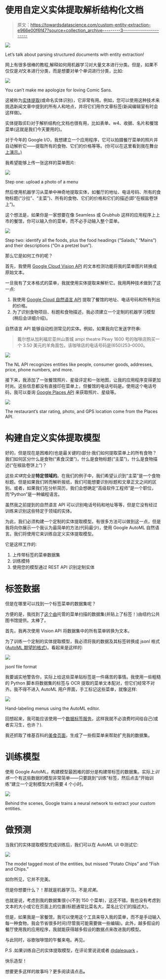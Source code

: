 # 使用自定义实体提取解析结构化文档

> 原文：<https://towardsdatascience.com/custom-entity-extraction-e966e00f6f47?source=collection_archive---------3----------------------->

![](img/da54632ba241c3f44e39d7a89190821c.png)

Let’s talk about parsing structured documents with entity extraction!

网上有很多很棒的教程,解释如何用机器学习对大量文本进行分类。但是，如果不仅仅是*对*文本进行分类，而是想要对单个单词进行分类，比如:

![](img/c934fdbdb3e5cd68707ec9d345185dcc.png)

You can’t make me apologize for loving Comic Sans.

这被称为[实体提取](https://en.wikipedia.org/wiki/Named-entity_recognition)(或命名实体识别)，它非常有用。例如，您可以使用这种技术来挑选新闻文章中提到的所有人和地点，并将它们用作文章标签(新闻编辑室有时会这样做)。

实体提取(EE)对于解析结构化文档也很有用，比如表单、w4、收据、名片和餐馆菜单(这就是我们今天要用的)。

对于今年的 Google I/O，我想建立一个应用程序，它可以拍摄餐厅菜单的照片并自动解析它——提取所有的食物、它们的价格等等。(你可以在这里看到我在舞台[上演示。)](https://www.youtube.com/watch?v=OxJ-zBjVhIM&t=726s)

我希望能够上传一张这样的菜单图片:

![](img/5d6fc96c703332d6cc0343b7e10b86b9.png)

Step one: upload a photo of a menu

然后使用机器学习从菜单中神奇地提取实体，如餐厅的地址、电话号码、所有的食物标题(“沙拉”、“主菜”)、所有的食物、它们的价格和它们的描述(即“在椒盐卷饼上”)。

这个想法是，如果你是一家想要在像 Seamless 或 Grubhub 这样的应用程序上上市的餐馆，你可以输入你的菜单，而不必手动输入整个菜单。

![](img/220865a1ae9e59fe4f58b8f93f2f6500.png)

Step two: identify all the foods, plus the food headings (“Salads,” “Mains”) and their descriptions (“On a pretzel bun”).

那么它是如何工作的呢？

首先，我使用 [Google Cloud Vision API](https://cloud.google.com/vision/#benefits) 的文本检测功能将我的菜单图片转换成原始文本。

一旦我有了文本格式的菜单，我就使用实体提取来解析它。我用两种技术做到了这一点:

1.  我使用 [Google Cloud 自然语言 API](https://cloud.google.com/natural-language/) 提取了餐馆的地址、电话号码和所有列出的价格。
2.  为了识别食物项目、标题和食物描述，我必须建立一个定制的机器学习模型(稍后会详细介绍)。

自然语言 API 能够自动检测常见的实体。例如，如果我向它发送字符串:

> 戴尔想从加利福尼亚州山景城 ampi theatre Pkwy 1600 号的咖啡店购买一个 3.50 美元的羊角面包，该咖啡店的电话号码是(650)253–0000。

![](img/0f577c12388db528cf1bd1aa5fad8525.png)

The NL API recognizes entities like people, consumer goods, addresses, price, phone numbers, and more.

接下来，我添加了一张餐馆照片、星级评定和一张地图，让我的应用程序变得更加时尚。这些信息都没有直接印在菜单上，但餐馆的电话号码是。使用这个电话号码，我可以查询 [Google Places API](https://developers.google.com/places/web-service/search) 来获取照片、星级等。

![](img/dd98f0a1bfee07e3ad56dc6ec0b7d748.png)

The restaurant’s star rating, photo, and GPS location come from the Places API.

# 构建自定义实体提取模型

好的，但是现在是困难的(也是最关键的)部分:我们如何提取菜单上的所有食物？我们如何区分什么是食物(“素食汉堡”)，什么是食物标题(“主菜”)，什么是食物描述(“在椒盐卷饼上”)？

这些*实体*完全是**特定领域的**。在我们的例子中，我们希望认识到“主菜”是一个食物标题。但是如果我们转而解析报纸，我们可能想要识别标题和文章正文之间的区别。或者，如果我们在分析简历，我们会想确定“高级软件工程师”是一个职位，而“Python”是一种编程语言。

虽然我之前提到的自然语言 API 可以识别电话号码和地址等等，但是它没有经过训练来识别这些特定于领域的实体。

为此，我们必须构建一个定制的实体提取模型。有很多方法可以做到这一点，但是我将向你展示一个我认为最简单的方法(代码最少)，使用 Google AutoML 自然语言。我们将使用它来训练自定义实体提取模型。

它是这样工作的:

1.  上传带标签的菜单数据集
2.  训练模特
3.  使用您的模型通过 REST API 识别定制实体

# 标签数据

但是在哪里可以找到一个标签菜单的数据集呢？

方便的是，我找到了[这个由](http://menus.nypl.org/)托管的菜单扫描的数据集(并贴上了标签！)由纽约公共图书馆提供。太棒了。

首先，我再次使用 Vision API 将数据集中的所有菜单转换为文本。

为了训练一个定制的实体提取模型，我必须将我的数据及其标签转换成 jsonl 格式([AutoML 期望的格式](https://cloud.google.com/natural-language/automl/entity-analysis/docs/prepare))。看起来是这样的:

![](img/f36d9027baf580a9ac3535d58570a94b.png)

jsonl file format

我要诚实地警告你，实际上给这些菜单贴标签是一件痛苦的事情。我使用一些粗糙的 Python 脚本将数据集的标签与 OCR 提取的菜单文本配对，但它们经常不对齐。我不得不进入 AutoML 用户界面，手工标记这些菜单，就像这样:

![](img/8ff3325cb4f34a8f94ef41012523c0da.png)

Hand-labeling menus using the AutoML editor.

回想起来，我可能应该使用一个[数据标签服务](https://cloud.google.com/vision/automl/docs/human-labeling)，这样我就不必浪费时间给自己(或者实习生，也许？).

我还抓取了维基百科的[美食页面](https://en.wikipedia.org/wiki/List_of_Italian_dishes)，生成了一些假菜单来帮助扩充我的数据集。

# 训练模型

使用 Google AutoML，构建模型最困难的部分是构建带标签的数据集。实际上*训练*一个有这些数据的模型非常简单——只要跳到“训练”标签，然后点击“开始训练”建立一个定制模型大约需要 4 个小时。

![](img/48ca271b8c0476faab0b67e09fe2f683.png)

Behind the scenes, Google trains a neural network to extract your custom entities.

# 做预测

当我们的实体提取模型完成训练后，我们可以在 AutoML UI 中测试它:

![](img/1f05c1d2de1d0c864162c0fefaf55131.png)

The model tagged most of the entities, but missed “Potato Chips” and “Fish and Chips.”

如你所见，它并不完美。

但是你想要什么？！那就是机器学习。不是*完美*。

也就是说，考虑到我的数据集很小(不到 150 个菜单)，这还不错。我也没有考虑到文本的大小或它在页面上的位置(标题通常比菜名大，菜名比它们的描述大)。

但是，如果我是一家餐馆，我可以使用这个工具来导入我的菜单，而不是手动输入每一种食物，我会节省很多时间(尽管我可能需要做一些编辑)。此外，越多假设的餐厅使用我的应用程序，我就能获得越多假设的数据点来改进我的模型。

与此同时，谷歌咖啡馆的午餐来电。再见。

P.S .如果训练自己的实体提取模型，在评论里说说或者 [@dalequark](https://twitter.com/dalequark) 。

快乐造型！

想要更多这样的故事吗？更多阅读请点击[](https://daleonai.com)**。**